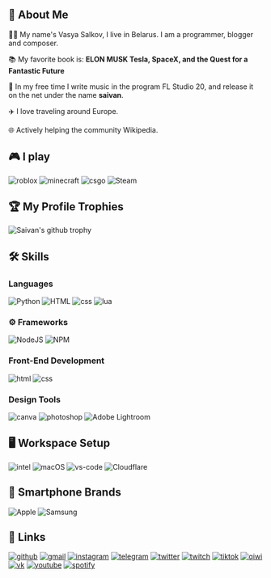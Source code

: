 ## 🚀 About Me
👨‍💻 My name's Vasya Salkov, I live in Belarus. I am a programmer, blogger and composer.

📚 My favorite book is: **ELON MUSK Tesla, SpaceX, and the Quest for a Fantastic Future**

🎸 In my free time I write music in the program FL Studio 20, and release it on the net under the name **saivan**.

✈️ I love traveling around Europe.

🌐 Actively helping the community Wikipedia.
## 🎮 I play
![roblox](https://camo.githubusercontent.com/27d9a984b7c15ec14322b53f221c964e8218459b0209e7f8f6fb3d68c5d80351/68747470733a2f2f696d672e736869656c64732e696f2f7374617469632f76313f7374796c653d666f722d7468652d6261646765266d6573736167653d526f626c6f7826636f6c6f723d303030303030266c6f676f3d526f626c6f78266c6f676f436f6c6f723d464646464646266c6162656c3d)
![minecraft](https://camo.githubusercontent.com/51eaeb21f876fd48f8c251dff961c7ac5260d51d397e3d23800e0b34f8e6bb40/68747470733a2f2f696d672e736869656c64732e696f2f7374617469632f76313f7374796c653d666f722d7468652d6261646765266d6573736167653d4d696e65637261667426636f6c6f723d363242343741266c6f676f3d4d696e656372616674266c6f676f436f6c6f723d464646464646266c6162656c3d)
![csgo](https://camo.githubusercontent.com/88cd7543666843a93d88df887c2da1c89880de7ed7e9026d40c2bad158fbd57b/68747470733a2f2f696d672e736869656c64732e696f2f7374617469632f76313f7374796c653d666f722d7468652d6261646765266d6573736167653d436f756e7465722d537472696b6526636f6c6f723d303030303030266c6f676f3d436f756e7465722d537472696b65266c6f676f436f6c6f723d464646464646266c6162656c3d)
![Steam](https://img.shields.io/badge/steam-%23000000.svg?style=for-the-badge&logo=steam&logoColor=white)
## 🏆 My Profile Trophies
![Saivan's github trophy](https://github-profile-trophy.vercel.app/?username=VasilSalkov&row=1)
## 🛠️ Skills

### Languages

![Python](https://img.shields.io/badge/python-3670A0?style=for-the-badge&logo=python&logoColor=ffdd54)
![HTML](https://camo.githubusercontent.com/d2da7e7ec8424780720101d4853c64dffb81dc69dfdd25a0ce88cdb3848bbc6f/68747470733a2f2f696d672e736869656c64732e696f2f7374617469632f76313f7374796c653d666f722d7468652d6261646765266d6573736167653d48544d4c3526636f6c6f723d453334463236266c6f676f3d48544d4c35266c6f676f436f6c6f723d464646464646266c6162656c3d)
![css](https://img.shields.io/badge/CSS3-1572B6?style=for-the-badge&logo=css3&logoColor=white)
![lua](https://camo.githubusercontent.com/4195587f81871f5e9c27d6769439f75e995e7f8d0c035250b74486bfa5b49f44/68747470733a2f2f696d672e736869656c64732e696f2f7374617469632f76313f7374796c653d666f722d7468652d6261646765266d6573736167653d4c756126636f6c6f723d324332443732266c6f676f3d4c7561266c6f676f436f6c6f723d464646464646266c6162656c3d)
### ⚙️ Frameworks
![NodeJS](https://img.shields.io/badge/node.js-6DA55F?style=for-the-badge&logo=node.js&logoColor=white)
![NPM](https://img.shields.io/badge/NPM-%23000000.svg?style=for-the-badge&logo=npm&logoColor=white)
### Front-End Development

![html](https://img.shields.io/badge/HTML5-E34F26?style=for-the-badge&logo=html5&logoColor=white)
![css](https://img.shields.io/badge/CSS3-1572B6?style=for-the-badge&logo=css3&logoColor=white)

### Design Tools

![canva](https://img.shields.io/badge/canva-00C4CC?style=for-the-badge&logo=canva&logoColor=white)
![photoshop](https://camo.githubusercontent.com/da23e68967c3cf2d4c4b996f8f43cec1e31e8acc5debff00da314edd01e30c39/68747470733a2f2f696d672e736869656c64732e696f2f7374617469632f76313f7374796c653d666f722d7468652d6261646765266d6573736167653d41646f62652b50686f746f73686f7026636f6c6f723d333141384646266c6f676f3d41646f62652b50686f746f73686f70266c6f676f436f6c6f723d464646464646266c6162656c3d)
![Adobe Lightroom](https://img.shields.io/badge/Adobe%20Lightroom-31A8FF.svg?style=for-the-badge&logo=Adobe%20Lightroom&logoColor=white)
## 🖥️ Workspace Setup
![intel](https://camo.githubusercontent.com/b9c3d85df36b8f3776d8cf00387de41022c9fa3c82f894b289c69965f03cb4aa/68747470733a2f2f696d672e736869656c64732e696f2f7374617469632f76313f7374796c653d666f722d7468652d6261646765266d6573736167653d496e74656c26636f6c6f723d303037314335266c6f676f3d496e74656c266c6f676f436f6c6f723d464646464646266c6162656c3d)
![macOS](https://camo.githubusercontent.com/2dbf48f1d4f42b9fb505af7afad8b6012f64d04219793309f814d59a33cab631/68747470733a2f2f696d672e736869656c64732e696f2f7374617469632f76313f7374796c653d666f722d7468652d6261646765266d6573736167653d6d61634f5326636f6c6f723d303030303030266c6f676f3d6d61634f53266c6f676f436f6c6f723d464646464646266c6162656c3d)
![vs-code](https://img.shields.io/badge/VS_Code-007ACC?style=for-the-badge&logo=Visual-Studio-Code&logoColor=white)
![Cloudflare](https://img.shields.io/badge/Cloudflare-F38020?style=for-the-badge&logo=Cloudflare&logoColor=white)
## 📱 Smartphone Brands
![Apple](https://img.shields.io/badge/Apple-%23000000.svg?style=for-the-badge&logo=apple&logoColor=white)
![Samsung](https://img.shields.io/badge/Samsung-%231428A0.svg?style=for-the-badge&logo=samsung&logoColor=white)
## 🔗 Links
[![github](https://img.shields.io/badge/GitHub-000000?style=for-the-badge&logo=GitHub&logoColor=white)](https://github.com/VasilSalkov)
[![gmail](https://img.shields.io/badge/Gmail-D14836?style=for-the-badge&logo=Gmail&logoColor=white)](mailto:vasilsalkou@gmail.com)
[![instagram](https://img.shields.io/badge/Instagram-E4405F?style=for-the-badge&logo=instagram&logoColor=white)](https://www.instagram.com/sai__van/)
[![telegram](https://camo.githubusercontent.com/6f137f6e48f123181ee64838b8aa29e5e3cf4e69a8999e7056f4df2e3331c4b9/68747470733a2f2f696d672e736869656c64732e696f2f7374617469632f76313f7374796c653d666f722d7468652d6261646765266d6573736167653d54656c656772616d26636f6c6f723d323641354534266c6f676f3d54656c656772616d266c6f676f436f6c6f723d464646464646266c6162656c3d)](https://t.me/saivan4ick)
[![twitter](https://camo.githubusercontent.com/0bd066115a3d5d3b06c206ac73e483bc237e6ff7c61f9ba3262e683581de9718/68747470733a2f2f696d672e736869656c64732e696f2f7374617469632f76313f7374796c653d666f722d7468652d6261646765266d6573736167653d5477697474657226636f6c6f723d314441314632266c6f676f3d54776974746572266c6f676f436f6c6f723d464646464646266c6162656c3d)](https://twitter.com/vasyasalkov)
[![twitch](https://camo.githubusercontent.com/dcf2628f2eefecb5cd4a450ff1297ed75ca8707ce19a2fd8d6dae14f13034564/68747470733a2f2f696d672e736869656c64732e696f2f7374617469632f76313f7374796c653d666f722d7468652d6261646765266d6573736167653d54776974636826636f6c6f723d393134364646266c6f676f3d547769746368266c6f676f436f6c6f723d464646464646266c6162656c3d)](https://twitch.tv/saivan__)
[![tiktok](https://camo.githubusercontent.com/3c4be09deddca98b8a0019063ff15e2bbbdff3dbee35de10e5f4c7afa03f027a/68747470733a2f2f696d672e736869656c64732e696f2f7374617469632f76313f7374796c653d666f722d7468652d6261646765266d6573736167653d54696b546f6b26636f6c6f723d303030303030266c6f676f3d54696b546f6b266c6f676f436f6c6f723d464646464646266c6162656c3d)](https://tiktok.com/@saivan__)
[![qiwi](https://camo.githubusercontent.com/b1e3c106b366ad93f4e8775acab0f7d42e7855f5da5ee80537ec85a0a7142f9b/68747470733a2f2f696d672e736869656c64732e696f2f7374617469632f76313f7374796c653d666f722d7468652d6261646765266d6573736167653d5149574926636f6c6f723d323232323232266c6f676f3d51495749266c6f676f436f6c6f723d464638433030266c6162656c3d)](https://qiwi.com/n/SAIVANN)
[![vk](https://camo.githubusercontent.com/ed2135313b8d5f71d9c7bdaff09e4906315a02fb0560c57a1c331e960d814ffc/68747470733a2f2f696d672e736869656c64732e696f2f7374617469632f76313f7374796c653d666f722d7468652d6261646765266d6573736167653d564b26636f6c6f723d303037374646266c6f676f3d564b266c6f676f436f6c6f723d464646464646266c6162656c3d)](https://vk.com/saivann)
[![youtube](https://camo.githubusercontent.com/9bbd418eba4e5ca72da9663efab9d832ebec5e1b1141c6edad4fdb618e262958/68747470733a2f2f696d672e736869656c64732e696f2f7374617469632f76313f7374796c653d666f722d7468652d6261646765266d6573736167653d596f755475626526636f6c6f723d464630303030266c6f676f3d596f7554756265266c6f676f436f6c6f723d464646464646266c6162656c3d)](https://youtube.com/saivan)
[![spotify](https://camo.githubusercontent.com/f63f025c4f4797f4e0cf1904d1c87d02179a369b11948d5023af396d30dcad7b/68747470733a2f2f696d672e736869656c64732e696f2f7374617469632f76313f7374796c653d666f722d7468652d6261646765266d6573736167653d53706f7469667926636f6c6f723d314442393534266c6f676f3d53706f74696679266c6f676f436f6c6f723d464646464646266c6162656c3d)](https://open.spotify.com/artist/5UZDcFFnZVJtb9Kxv4xnFj?si=nTmWfyDMRqiSPSl7lTbX9g&nd=1)
